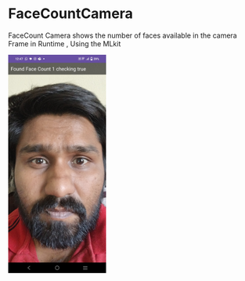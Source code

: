 # FaceCountCamera
FaceCount Camera shows the number of faces available in the camera Frame in Runtime , Using the MLkit 

<img src="readmeImages/image1.jpg" width="200">
